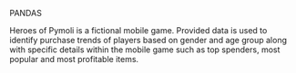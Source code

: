 PANDAS


Heroes of Pymoli is a fictional mobile game. Provided data is used to identify purchase trends of players based on gender and age group along with specific details within the mobile game such as top spenders, most popular and most profitable items. 


